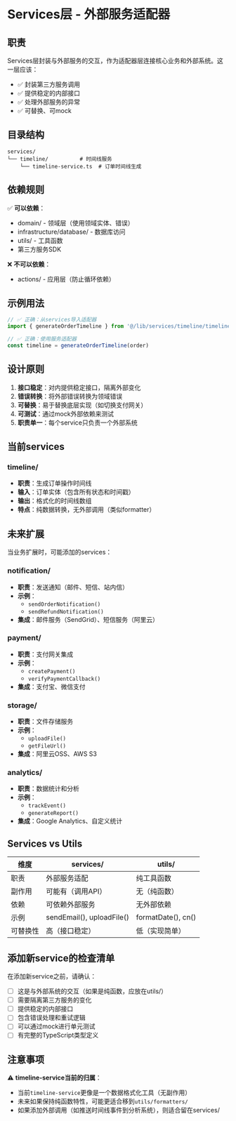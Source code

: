 # Services层 - 外部服务适配器

## 职责
Services层封装与外部服务的交互，作为适配器层连接核心业务和外部系统。这一层应该：
- ✅ 封装第三方服务调用
- ✅ 提供稳定的内部接口
- ✅ 处理外部服务的异常
- ✅ 可替换、可mock

## 目录结构

```
services/
└── timeline/          # 时间线服务
    └── timeline-service.ts  # 订单时间线生成
```

## 依赖规则

✅ **可以依赖**：
- domain/ - 领域层（使用领域实体、错误）
- infrastructure/database/ - 数据库访问
- utils/ - 工具函数
- 第三方服务SDK

❌ **不可以依赖**：
- actions/ - 应用层（防止循环依赖）

## 示例用法

```typescript
// ✅ 正确：从services导入适配器
import { generateOrderTimeline } from '@/lib/services/timeline/timeline-service'

// ✅ 正确：使用服务适配器
const timeline = generateOrderTimeline(order)
```

## 设计原则

1. **接口稳定**：对内提供稳定接口，隔离外部变化
2. **错误转换**：将外部错误转换为领域错误
3. **可替换**：易于替换底层实现（如切换支付网关）
4. **可测试**：通过mock外部依赖来测试
5. **职责单一**：每个service只负责一个外部系统

## 当前services

### timeline/
- **职责**：生成订单操作时间线
- **输入**：订单实体（包含所有状态和时间戳）
- **输出**：格式化的时间线数组
- **特点**：纯数据转换，无外部调用（类似formatter）

## 未来扩展

当业务扩展时，可能添加的services：

### notification/
- **职责**：发送通知（邮件、短信、站内信）
- **示例**：
  - `sendOrderNotification()`
  - `sendRefundNotification()`
- **集成**：邮件服务（SendGrid）、短信服务（阿里云）

### payment/
- **职责**：支付网关集成
- **示例**：
  - `createPayment()`
  - `verifyPaymentCallback()`
- **集成**：支付宝、微信支付

### storage/
- **职责**：文件存储服务
- **示例**：
  - `uploadFile()`
  - `getFileUrl()`
- **集成**：阿里云OSS、AWS S3

### analytics/
- **职责**：数据统计和分析
- **示例**：
  - `trackEvent()`
  - `generateReport()`
- **集成**：Google Analytics、自定义统计

## Services vs Utils

| 维度 | services/ | utils/ |
|-----|-----------|--------|
| 职责 | 外部服务适配 | 纯工具函数 |
| 副作用 | 可能有（调用API） | 无（纯函数） |
| 依赖 | 可依赖外部服务 | 无外部依赖 |
| 示例 | sendEmail(), uploadFile() | formatDate(), cn() |
| 可替换性 | 高（接口稳定） | 低（实现简单） |

## 添加新service的检查清单

在添加新service之前，请确认：
- [ ] 这是与外部系统的交互（如果是纯函数，应放在utils/）
- [ ] 需要隔离第三方服务的变化
- [ ] 提供稳定的内部接口
- [ ] 包含错误处理和重试逻辑
- [ ] 可以通过mock进行单元测试
- [ ] 有完整的TypeScript类型定义

## 注意事项

⚠️ **timeline-service当前的归属**：
- 当前`timeline-service`更像是一个数据格式化工具（无副作用）
- 未来如果保持纯函数特性，可能更适合移到`utils/formatters/`
- 如果添加外部调用（如推送时间线事件到分析系统），则适合留在services/
